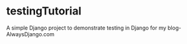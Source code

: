 # testingTutorial
A simple Django project to demonstrate testing in Django for my blog- AlwaysDjango.com

